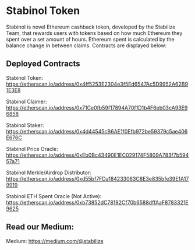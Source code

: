 # Stabinol Token
Stabinol is novel Ethereum cashback token, developed by the Stabilize Team, that rewards users with tokens based on how much Ethereum they spent over a set amount of hours. Ethereum spent is calculated by the balance change in between claims. Contracts are displayed below:

## Deployed Contracts
Stabinol Token: https://etherscan.io/address/0x4ff5253E2304e3f5Ed6547Ac5D9952A62B91E3E8

Stabinol Claimer: https://etherscan.io/address/0x71Ce0fb59f17894A70f1D1b4F6eb03cA93E96858

Stabinol Staker: https://etherscan.io/address/0x4d44545cB6AE1f0Efb972be59379c5ae406E676C

Stabinol Price Oracle: https://etherscan.io/address/0xEb0Bc43490E1EC029174F5809A783f7b59457a71

Stabinol Merkle/Airdrop Distributor: https://etherscan.io/address/0xd55bf7FDa184233063C8E3e835bfe39E1A179919

Stabinol ETH Spent Oracle (Not Active): https://etherscan.io/address/0xb73852dC78192Cf70b6588dffAaF8783321E9625

## Read our Medium:
Medium: https://medium.com/@stabilize
